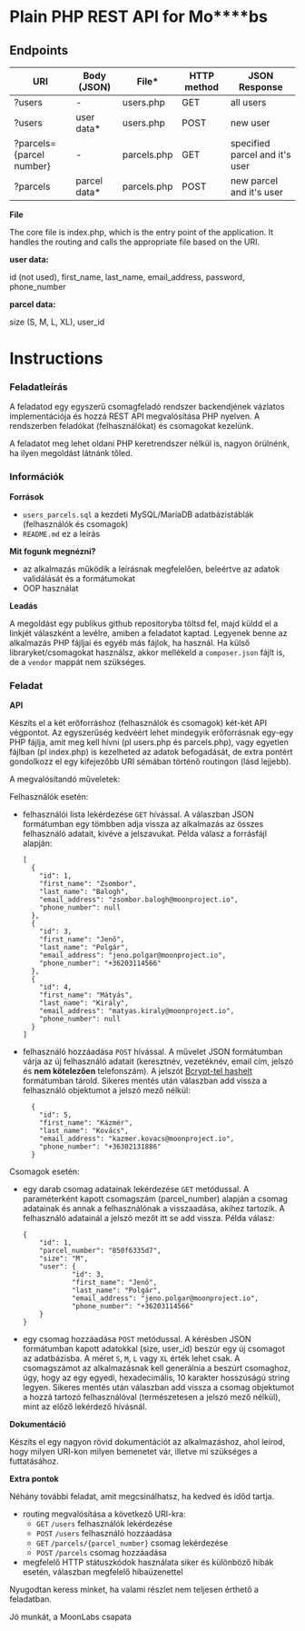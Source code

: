 # Plain PHP REST API for Mo****bs

## Endpoints

| URI                      | Body (JSON)	 | File*        | HTTP method | JSON Response                  |
|--------------------------|-----------------|-------------|-------------|--------------------------------|
| ?users                   |	    -		 | users.php   | GET         | all users                      |
| ?users                   |    user data*   | users.php   | POST        | new user                       |
| ?parcels={parcel number} |		-		 | parcels.php | GET         | specified parcel and it's user |
| ?parcels                 |   parcel data*	 | parcels.php | POST        | new parcel and it's user       |

**File**

The core file is index.php, which is the entry point of the application. It handles the routing and calls the appropriate file based on the URI.

**user data:**

id (not used), first_name, last_name, email_address, password, phone_number

**parcel data:**

size (S, M, L, XL), user_id



# Instructions
### Feladatleírás

A feladatod egy egyszerű csomagfeladó rendszer backendjének vázlatos implementációja és hozzá REST API megvalósítása PHP nyelven.
A rendszerben feladókat (felhasználókat) és csomagokat kezelünk.

A feladatot meg lehet oldani PHP keretrendszer nélkül is, nagyon örülnénk, ha ilyen megoldást látnánk tőled.

### Információk

**Források**

* `users_parcels.sql` a kezdeti MySQL/MariaDB adatbázistáblák (felhasználók és csomagok)
* `README.md` ez a leírás

**Mit fogunk megnézni?**

* az alkalmazás működik a leírásnak megfelelően, beleértve az adatok validálását és a formátumokat
* OOP használat

**Leadás**

A megoldást egy publikus github repositoryba töltsd fel, majd küldd el a linkjét válaszként a levélre, amiben a feladatot kaptad.
Legyenek benne az alkalmazás PHP fájljai és egyéb más fájlok, ha használ. Ha külső libraryket/csomagokat használsz, akkor mellékeld a `composer.json` fájlt is, de a `vendor` mappát nem szükséges.

### Feladat

**API**

Készíts el a két erőforráshoz (felhasználók és csomagok) két-két API végpontot. Az egyszerűség kedvéért lehet mindegyik erőforrásnak egy-egy PHP fájlja, amit meg kell hívni (pl users.php és parcels.php), vagy egyetlen fájlban (pl index.php) is kezelheted az adatok befogadását, de extra pontért gondolkozz el egy kifejezőbb URI sémában történő routingon (lásd lejjebb).

A megvalósítandó műveletek:

Felhasználók esetén:

* felhasználói lista lekérdezése `GET` hívással. A válaszban JSON formátumban egy tömbben adja vissza az alkalmazás az összes felhasználó adatait, kivéve a jelszavukat. 
Példa válasz a forrásfájl alapján:

	```
	[
	  {
	    "id": 1,
	    "first_name": "Zsombor",
	    "last_name": "Balogh",
	    "email_address": "zsombor.balogh@moonproject.io",
	    "phone_number": null
	  },
	  {
	    "id": 3,
	    "first_name": "Jenő",
	    "last_name": "Polgár",
	    "email_address": "jeno.polgar@moonproject.io",
	    "phone_number": "+36203114566"
	  },
	  {
	    "id": 4,
	    "first_name": "Mátyás",
	    "last_name": "Király",
	    "email_address": "matyas.kiraly@moonproject.io",
	    "phone_number": null
	  }
	]
	```

- felhasználó hozzáadása `POST` hívással. A művelet JSON formátumban várja az új felhasználó adatait (keresztnév, vezetéknév, email cím, jelszó és __nem kötelezően__ telefonszám). A jelszót [Bcrypt-tel hashelt](https://www.php.net/manual/en/function.password-hash.php) formátumban tárold. 
Sikeres mentés után válaszban add vissza a felhasználó objektumot a jelszó mező nélkül:

	```
	  {
	    "id": 5,
	    "first_name": "Kázmér",
	    "last_name": "Kovács",
	    "email_address": "kazmer.kovacs@moonproject.io",
	    "phone_number": "+36302131886"
	  }
	```

Csomagok esetén:

- egy darab csomag adatainak lekérdezése `GET` metódussal. A paraméterként kapott csomagszám (parcel_number) alapján a csomag adatainak és annak a felhasználónak a visszaadása, akihez tartozik. A felhasználó adatainál a jelszó mezőt itt se add vissza. Példa válasz:

	```
    {
        "id": 1,
        "parcel_number": "850f6335d7",
        "size": "M",
        "user": {
                "id": 3,
                "first_name": "Jenő",
                "last_name": "Polgár",
                "email_address": "jeno.polgar@moonproject.io",
                "phone_number": "+36203114566"
        }
    }
	```

- egy csomag hozzáadása `POST` metódussal. A kérésben JSON formátumban kapott adatokkal (size, user_id) beszúr egy új csomagot az adatbázisba. A méret `S`, `M`, `L` vagy `XL` érték lehet csak. A csomagszámot az alkalmazásnak kell generálnia a beszúrt csomaghoz, úgy, hogy az egy egyedi, hexadecimális, 10 karakter hosszúságú string legyen. Sikeres mentés után válaszban add vissza a csomag objektumot a hozzá tartozó felhasználóval (természetesen a jelszó mező nélkül), mint az előző lekérdező hívásnál.

**Dokumentáció**

Készíts el egy nagyon rövid dokumentációt az alkalmazáshoz, ahol leírod, hogy milyen URI-kon milyen bemenetet vár, illetve mi szükséges a futtatásához.

**Extra pontok**

Néhány további feladat, amit megcsinálhatsz, ha kedved és időd tartja.

* routing megvalósítása a következő URI-kra:
	* `GET` `/users` felhasználók lekérdezése
	* `POST` `/users` felhasználó hozzáadása
	* `GET` `/parcels/{parcel_number}` csomag lekérdezése
	* `POST` `/parcels` csomag hozzáadása
* megfelelő HTTP státuszkódok használata siker és különböző hibák esetén, válaszban megfelelő hibaüzenettel

Nyugodtan keress minket, ha valami részlet nem teljesen érthető a feladatban.

Jó munkát,
a MoonLabs csapata
